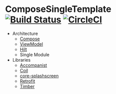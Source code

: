 # ComposeSingleTemplate [![Build Status](https://app.bitrise.io/app/3274cf8f-fc35-4ec5-8420-b96466099831/status.svg?token=95r5tdS7HHBAlv9RhZ8IOA&branch=main)](https://app.bitrise.io/app/3274cf8f-fc35-4ec5-8420-b96466099831) [![CircleCI](https://dl.circleci.com/status-badge/img/gh/SunChulBaek/ComposeSingleTemplate/tree/main.svg?style=shield)](https://dl.circleci.com/status-badge/redirect/gh/SunChulBaek/ComposeSingleTemplate/tree/main)
* Architecture
  * [Compose](https://developer.android.com/jetpack/compose?hl=ko)
  * [ViewModel](https://developer.android.com/topic/libraries/architecture/viewmodel)
  * [Hilt](https://developer.android.com/training/dependency-injection/hilt-android?hl=ko)
  * Single Module
* Libraries
  * [Accompanist](https://github.com/google/accompanist)
  * [Coil](https://coil-kt.github.io/coil/)
  * [core-splashscreen](https://developer.android.com/reference/kotlin/androidx/core/splashscreen/SplashScreen)
  * [Retrofit](https://square.github.io/retrofit/)
  * [Timber](https://github.com/JakeWharton/timber)
